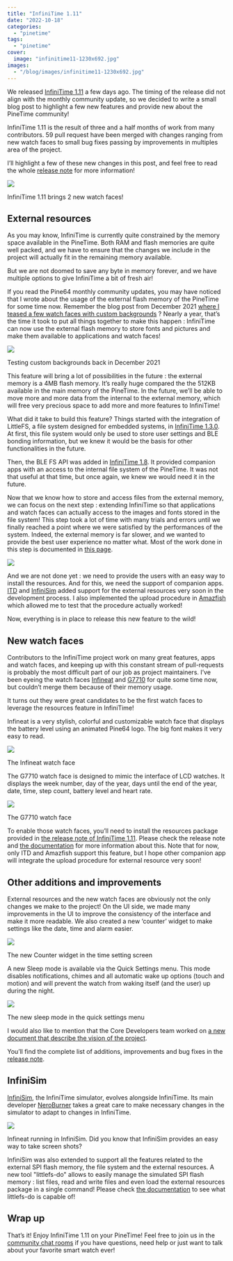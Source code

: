 ```yaml
---
title: "InfiniTime 1.11"
date: "2022-10-18"
categories: 
  - "pinetime"
tags: 
  - "pinetime"
cover: 
  image: "infinitime11-1230x692.jpg"
images:
  - "/blog/images/infinitime11-1230x692.jpg"
---
```


We released [InfiniTime 1.11](https://github.com/InfiniTimeOrg/InfiniTime/releases/tag/1.11.0) a few days ago. The timing of the release did not align with the monthly community update, so we decided to write a small blog post to highlight a few new features and provide new about the PineTime community!

InfiniTime 1.11 is the result of three and a half months of work from many contributors. 59 pull request have been merged with changes ranging from new watch faces to small bug fixes passing by improvements in multiples area of the project.

I’ll highlight a few of these new changes in this post, and feel free to read the whole [release note](https://github.com/InfiniTimeOrg/InfiniTime/releases/tag/1.10.0) for more information!

![](/blog/images/shooting_1-682x1024.jpg)

InfiniTime 1.11 brings 2 new watch faces!

## External resources

As you may know, InfiniTime is currently quite constrained by the memory space available in the PineTime. Both RAM and flash memories are quite well packed, and we have to ensure that the changes we include in the project will actually fit in the remaining memory available.

But we are not doomed to save any byte in memory forever, and we have multiple options to give InfiniTime a bit of fresh air!

If you read the Pine64 monthly community updates, you may have noticed that I wrote about the usage of the external flash memory of the PineTime for some time now. Remember the blog post from December 2021 [where I teased a few watch faces with custom backgrounds](https://www.pine64.org/2021/12/15/december-update-a-year-in-review/) ? Nearly a year, that’s the time it took to put all things together to make this happen : InfiniTime can now use the external flash memory to store fonts and pictures and make them available to applications and watch faces!

![](/blog/images/custom-backgrounds-300x300.png)

Testing custom backgrounds back in December 2021

This feature will bring a lot of possibilities in the future : the external memory is a 4MB flash memory. It’s really huge compared the the 512KB available in the main memory of the PineTime. In the future, we’ll be able to move more and more data from the internal to the external memory, which will free very precious space to add more and more features to InfiniTime!

What did it take to build this feature? Things started with the integration of LittleFS, a file system designed for embedded systems, in [InfiniTime 1.3.0](https://github.com/InfiniTimeOrg/InfiniTime/releases/tag/1.3.0). At first, this file system would only be used to store user settings and BLE bonding information, but we knew it would be the basis for other functionalities in the future.

Then, the BLE FS API was added in [InfiniTime 1.8](https://github.com/InfiniTimeOrg/InfiniTime/releases/tag/1.8.0). It provided companion apps with an access to the internal file system of the PineTime. It was not that useful at that time, but once again, we knew we would need it in the future.

Now that we know how to store and access files from the external memory, we can focus on the next step : extending InfiniTime so that applications and watch faces can actually access to the images and fonts stored in the file system! This step took a lot of time with many trials and errors until we finally reached a point where we were satisfied by the performances of the system. Indeed, the external memory is far slower, and we wanted to provide the best user experience no matter what. Most of the work done in this step is documented in [this page](https://github.com/InfiniTimeOrg/InfiniTime/issues/321).

![](/blog/images/external-resources-history.png)

And we are not done yet : we need to provide the users with an easy way to install the resources. And for this, we need the support of companion apps. [ITD](https://gitea.arsenm.dev/Arsen6331/itd) and [InfiniSim](https://github.com/InfiniTimeOrg/InfiniSim) added support for the external resources very soon in the development process. I also implemented the upload procedure in [Amazfish](https://github.com/piggz/harbour-amazfish/pull/236) which allowed me to test that the procedure actually worked!

Now, everything is in place to release this new feature to the wild!

## New watch faces

Contributors to the InfiniTime project work on many great features, apps and watch faces, and keeping up with this constant stream of pull-requests is probably the most difficult part of our job as project maintainers. I’ve been eyeing the watch faces [Infineat](https://github.com/InfiniTimeOrg/InfiniTime/pull/1024) and [G7710](https://github.com/InfiniTimeOrg/InfiniTime/pull/1122) for quite some time now, but couldn’t merge them because of their memory usage.

It turns out they were great candidates to be the first watch faces to leverage the resources feature in InfiniTime!

Infineat is a very stylish, colorful and customizable watch face that displays the battery level using an animated Pine64 logo. The big font makes it very easy to read.

![](/blog/images/infineat.png)

The Infineat watch face

The G7710 watch face is designed to mimic the interface of LCD watches. It displays the week number, day of the year, days until the end of the year, date, time, step count, battery level and heart rate.

![](/blog/images/g7710.png)

The G7710 watch face

To enable those watch faces, you’ll need to install the resources package provided in [the release note of InfiniTime 1.11](https://github.com/InfiniTimeOrg/InfiniTime/releases/tag/1.11.0). Please check the release note and [the documentation](https://github.com/InfiniTimeOrg/InfiniTime/blob/develop/doc/gettingStarted/updating-software.md#updating-resources) for more information about this. Note that for now, only ITD and Amazfish support this feature, but I hope other companion app will integrate the upload procedure for external resource very soon!

## Other additions and improvements

External resources and the new watch faces are obviously not the only changes we make to the project! On the UI side, we made many improvements in the UI to improve the consistency of the interface and make it more readable. We also created a new ‘counter’ widget to make settings like the date, time and alarm easier.

![](/blog/images/counter-widget.png)

The new Counter widget in the time setting screen

A new Sleep mode is available via the Quick Settings menu. This mode disables notifications, chimes and all automatic wake up options (touch and motion) and will prevent the watch from waking itself (and the user) up during the night.

![](/blog/images/sleep-mode.png)

The new sleep mode in the quick settings menu

I would also like to mention that the Core Developers team worked on [a new document that describe the vision of the project](https://github.com/InfiniTimeOrg/InfiniTime/blob/develop/doc/InfiniTimeVision.md).

You’ll find the complete list of additions, improvements and bug fixes in the [release note](https://github.com/InfiniTimeOrg/InfiniTime/releases/tag/1.11.0).

## InfiniSim

[InfiniSim](https://github.com/InfiniTimeOrg/InfiniSim), the InfiniTime simulator, evolves alongside InfiniTime. Its main developer [NeroBurner](https://github.com/NeroBurner) takes a great care to make necessary changes in the simulator to adapt to changes in InfiniTime.

![](/blog/images/infinisim-1-1024x337.png)

Infineat running in InfiniSim. Did you know that InfiniSim provides an easy way to take screen shots?

InfiniSim was also extended to support all the features related to the external SPI flash memory, the file system and the external resources. A new tool "littlefs-do" allows to easily manage the simulated SPI flash memory : list files, read and write files and even load the external resources package in a single command! Please check [the documentation](https://github.com/InfiniTimeOrg/InfiniSim#littlefs-do-helper) to see what littlefs-do is capable of!

## Wrap up

That’s it! Enjoy InfiniTime 1.11 on your PineTime! Feel free to join us in the [community chat rooms](https://wiki.pine64.org/wiki/Main_Page#Chat_Platforms) if you have questions, need help or just want to talk about your favorite smart watch ever!
